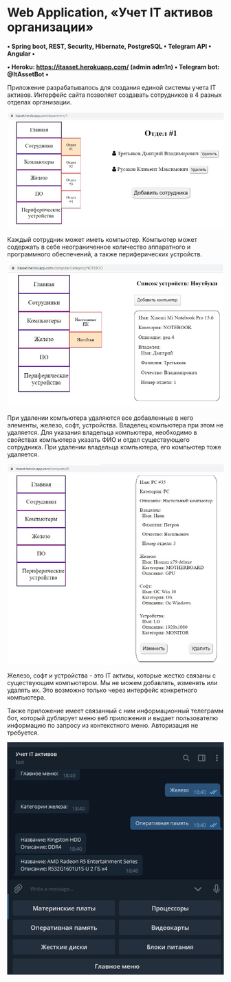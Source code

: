 # Web Application, «Учет IT активов организации»
 
**• Spring boot, REST, Security, Hibernate, PostgreSQL • Telegram API • Angular •**

**• Heroku: https://itasset.herokuapp.com/ (admin adm1n) • Telegram bot: @ItAssetBot •**

Приложение разрабатывалось для создания единой системы учета IT активов.
Интерфейс сайта позволяет создавать сотрудников в 4 разных отделах организации.

![Image alt](https://github.com/Uniges/itassets/blob/master/src/main/resources/static/img/1.jpg)

Каждый сотрудник может иметь компьютер. Компьютер может содержать в себе
неограниченное количество аппаратного и программного обеспечений, а также периферических устройств.

![Image alt](https://github.com/Uniges/itassets/blob/master/src/main/resources/static/img/2.jpg)

При удалении компьютера удаляются все добавленные в него элементы, железо, софт, устройства.
Владелец компьютера при этом не удаляется.
Для указания владельца компьютера, необходимо в свойствах компьютера указать ФИО и отдел существующего сотрудника.
При удалении владельца компьютера, его компьютер тоже удаляется.

![Image alt](https://github.com/Uniges/itassets/blob/master/src/main/resources/static/img/3.jpg)

Железо, софт и устройства - это IT активы, которые жестко связаны с существующим компьютером.
Мы не можем добавлять, изменять или удалять их. Это возможно только через интерфейс конкретного компьютера.

Также приложение имеет связанный с ним информационный телеграмм бот, который дублирует меню веб приложения
и выдает пользователю информацию по запросу из контекстного меню. Авторизация не требуется.

![Image alt](https://github.com/Uniges/itassets/blob/master/src/main/resources/static/img/4.jpg)
